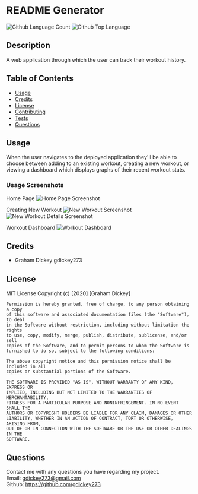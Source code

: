 # README Generator
  ![Github Language Count](https://img.shields.io/github/languages/count/gdickey273/workout-tracker)
  ![Github Top Language](https://img.shields.io/github/languages/top/gdickey273/workout-tracker)

  ## Description 
  A web application through which the user can track their workout history. 

  ## Table of Contents
  * [Usage](#usage)
  * [Credits](#credits)
  * [License](#license)
  * [Contributing](#contributing)
  * [Tests](#tests)
  * [Questions](#questions)

  

  ## Usage
  When the user navigates to the deployed application they'll be able to choose between adding to an existing workout, creating a new workout, or viewing a dashboard which displays graphs of their recent workout stats.

  ### Usage Screenshots  
  Home Page
  ![Home Page Screenshot](/images/home-page.png)

  Creating New Workout
  ![New Workout Screenshot](/images/new-workout.png)
  ![New Workout Details Screenshot](/images/new-workout-details.png)

  Workout Dashboard
    ![Workout Dashboard](/images/workout-dashboard.png)

  ## Credits 
  * Graham Dickey gdickey273
 

  ## License 
  MIT License 
  Copyright (c) [2020] [Graham Dickey]
    
    Permission is hereby granted, free of charge, to any person obtaining a copy
    of this software and associated documentation files (the "Software"), to deal
    in the Software without restriction, including without limitation the rights
    to use, copy, modify, merge, publish, distribute, sublicense, and/or sell
    copies of the Software, and to permit persons to whom the Software is
    furnished to do so, subject to the following conditions:
    
    The above copyright notice and this permission notice shall be included in all
    copies or substantial portions of the Software.
    
    THE SOFTWARE IS PROVIDED "AS IS", WITHOUT WARRANTY OF ANY KIND, EXPRESS OR
    IMPLIED, INCLUDING BUT NOT LIMITED TO THE WARRANTIES OF MERCHANTABILITY,
    FITNESS FOR A PARTICULAR PURPOSE AND NONINFRINGEMENT. IN NO EVENT SHALL THE
    AUTHORS OR COPYRIGHT HOLDERS BE LIABLE FOR ANY CLAIM, DAMAGES OR OTHER
    LIABILITY, WHETHER IN AN ACTION OF CONTRACT, TORT OR OTHERWISE, ARISING FROM,
    OUT OF OR IN CONNECTION WITH THE SOFTWARE OR THE USE OR OTHER DEALINGS IN THE
    SOFTWARE.


  ## Questions
  Contact me with any questions you have regarding my project.   
  Email: gdickey273@gmail.com  
  Github: https://github.com/gdickey273  
